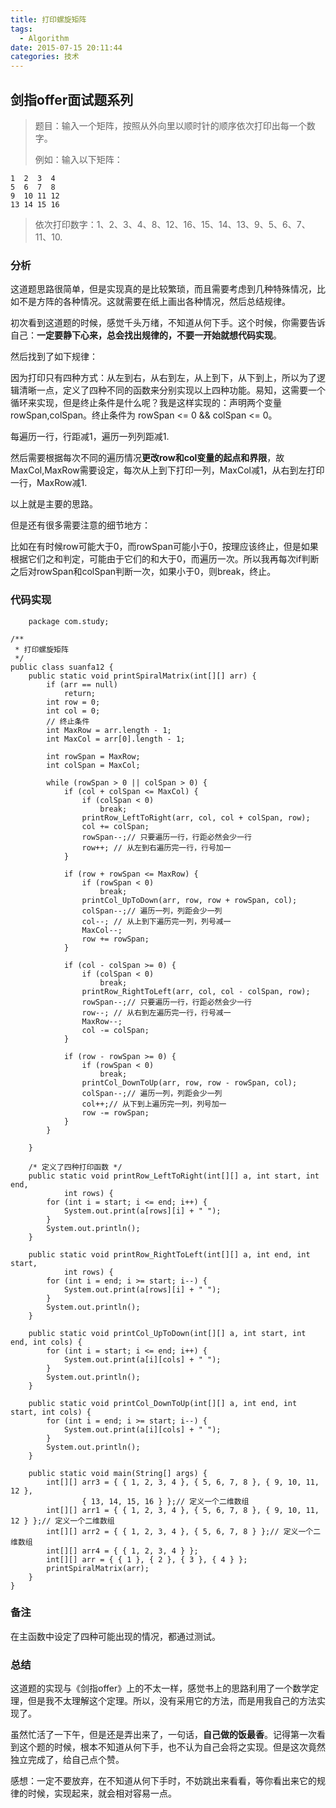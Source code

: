 ```yaml
---
title: 打印螺旋矩阵
tags:
  - Algorithm
date: 2015-07-15 20:11:44
categories: 技术
---
```


## 剑指offer面试题系列


> 题目：输入一个矩阵，按照从外向里以顺时针的顺序依次打印出每一个数字。
> 
> 例如：输入以下矩阵：

    1  2  3  4 
    5  6  7  8
    9  10 11 12
    13 14 15 16



> 依次打印数字：1、2、3、4、8、12、16、15、14、13、9、5、6、7、11、10.

### 分析

这道题思路很简单，但是实现真的是比较繁琐，而且需要考虑到几种特殊情况，比如不是方阵的各种情况。这就需要在纸上画出各种情况，然后总结规律。

初次看到这道题的时候，感觉千头万绪，不知道从何下手。这个时候，你需要告诉自己：**一定要静下心来，总会找出规律的，不要一开始就想代码实现**。

然后找到了如下规律：

因为打印只有四种方式：从左到右，从右到左，从上到下，从下到上，所以为了逻辑清晰一点，定义了四种不同的函数来分别实现以上四种功能。易知，这需要一个循环来实现，但是终止条件是什么呢？我是这样实现的：声明两个变量rowSpan,colSpan。终止条件为 rowSpan <= 0 && colSpan <= 0。

每遍历一行，行距减1，遍历一列列距减1.

然后需要根据每次不同的遍历情况**更改row和col变量的起点和界限**，故MaxCol,MaxRow需要设定，每次从上到下打印一列，MaxCol减1，从右到左打印一行，MaxRow减1.

以上就是主要的思路。

但是还有很多需要注意的细节地方：

比如在有时候row可能大于0，而rowSpan可能小于0，按理应该终止，但是如果根据它们之和判定，可能由于它们的和大于0，而遍历一次。所以我再每次if判断之后对rowSpan和colSpan判断一次，如果小于0，则break，终止。

### 代码实现

	    package com.study;
	
	/**
	 * 打印螺旋矩阵
	 */
	public class suanfa12 {
		public static void printSpiralMatrix(int[][] arr) {
			if (arr == null)
				return;
			int row = 0;
			int col = 0;
			// 终止条件
			int MaxRow = arr.length - 1;
			int MaxCol = arr[0].length - 1;
	
			int rowSpan = MaxRow;
			int colSpan = MaxCol;
	
			while (rowSpan > 0 || colSpan > 0) {
				if (col + colSpan <= MaxCol) {
					if (colSpan < 0)
						break;
					printRow_LeftToRight(arr, col, col + colSpan, row);
					col += colSpan;
					rowSpan--;// 只要遍历一行，行距必然会少一行
					row++; // 从左到右遍历完一行，行号加一
				}
	
				if (row + rowSpan <= MaxRow) {
					if (rowSpan < 0)
						break;
					printCol_UpToDown(arr, row, row + rowSpan, col);
					colSpan--;// 遍历一列，列距会少一列
					col--; // 从上到下遍历完一列，列号减一
					MaxCol--;
					row += rowSpan;
				}
	
				if (col - colSpan >= 0) {
					if (colSpan < 0)
						break;
					printRow_RightToLeft(arr, col, col - colSpan, row);
					rowSpan--;// 只要遍历一行，行距必然会少一行
					row--; // 从右到左遍历完一行，行号减一
					MaxRow--;
					col -= colSpan;
				}
	
				if (row - rowSpan >= 0) {
					if (rowSpan < 0)
						break;
					printCol_DownToUp(arr, row, row - rowSpan, col);
					colSpan--;// 遍历一列，列距会少一列
					col++;// 从下到上遍历完一列，列号加一
					row -= rowSpan;
				}
			}
	
		}
	
		/* 定义了四种打印函数 */
		public static void printRow_LeftToRight(int[][] a, int start, int end,
				int rows) {
			for (int i = start; i <= end; i++) {
				System.out.print(a[rows][i] + " ");
			}
			System.out.println();
		}
	
		public static void printRow_RightToLeft(int[][] a, int end, int start,
				int rows) {
			for (int i = end; i >= start; i--) {
				System.out.print(a[rows][i] + " ");
			}
			System.out.println();
		}
	
		public static void printCol_UpToDown(int[][] a, int start, int end, int cols) {
			for (int i = start; i <= end; i++) {
				System.out.print(a[i][cols] + " ");
			}
			System.out.println();
		}
	
		public static void printCol_DownToUp(int[][] a, int end, int start, int cols) {
			for (int i = end; i >= start; i--) {
				System.out.print(a[i][cols] + " ");
			}
			System.out.println();
		}
	
		public static void main(String[] args) {
			int[][] arr3 = { { 1, 2, 3, 4 }, { 5, 6, 7, 8 }, { 9, 10, 11, 12 },
					{ 13, 14, 15, 16 } };// 定义一个二维数组
			int[][] arr1 = { { 1, 2, 3, 4 }, { 5, 6, 7, 8 }, { 9, 10, 11, 12 } };// 定义一个二维数组
			int[][] arr2 = { { 1, 2, 3, 4 }, { 5, 6, 7, 8 } };// 定义一个二维数组
			int[][] arr4 = { { 1, 2, 3, 4 } };
			int[][] arr = { { 1 }, { 2 }, { 3 }, { 4 } };
			printSpiralMatrix(arr);
		}
	}

### 备注

在主函数中设定了四种可能出现的情况，都通过测试。

### 总结

这道题的实现与《剑指offer》上的不太一样，感觉书上的思路利用了一个数学定理，但是我不太理解这个定理。所以，没有采用它的方法，而是用我自己的方法实现了。

虽然忙活了一下午，但是还是弄出来了，一句话，**自己做的饭最香**。记得第一次看到这个题的时候，根本不知道从何下手，也不认为自己会将之实现。但是这次竟然独立完成了，给自己点个赞。

感想：一定不要放弃，在不知道从何下手时，不妨跳出来看看，等你看出来它的规律的时候，实现起来，就会相对容易一点。

